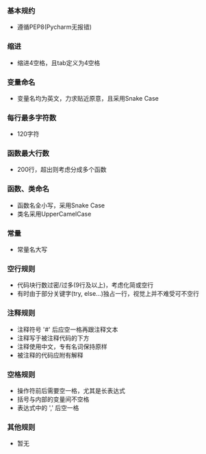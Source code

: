 ### 基本规约
- 遵循PEP8(Pycharm无报错)

### 缩进
- 缩进4空格，且tab定义为4空格

### 变量命名
- 变量名均为英文，力求贴近原意，且采用Snake Case

### 每行最多字符数
- 120字符

### 函数最大行数
- 200行，超出则考虑分成多个函数

### 函数、类命名
- 函数名全小写，采用Snake Case
- 类名采用UpperCamelCase

### 常量
- 常量名大写

### 空行规则
- 代码块行数过密/过多(9行及以上)，考虑化简或空行
- 有时由于部分关键字(try, else...)独占一行，视觉上并不难受可不空行

### 注释规则
- 注释符号 '#' 后应空一格再跟注释文本
- 注释写于被注释代码的下方
- 注释使用中文，专有名词保持原样
- 被注释的代码应附有解释

### 空格规则
- 操作符前后需要空一格，尤其是长表达式
- 括号与内部的变量间不空格
- 表达式中的 ',' 后空一格

### 其他规则
- 暂无
